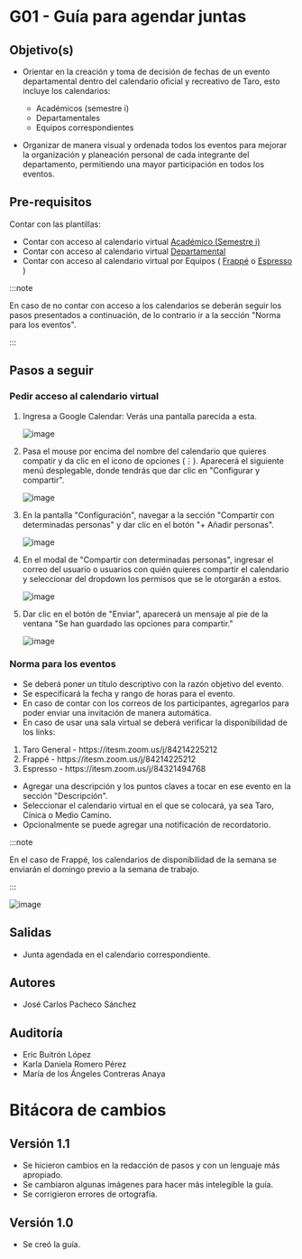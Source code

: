 # G01 - Guía para agendar juntas

## Objetivo(s)

- Orientar en la creación y toma de decisión de fechas de un evento departamental dentro del calendario oficial y recreativo de Taro, esto incluye los calendarios:
  <ul><li>Académicos (semestre i)</li><li>Departamentales</li><li>Equipos correspondientes</li></ul>

- Organizar de manera visual y ordenada todos los eventos para mejorar la organización y planeación personal de cada integrante del departamento, permitiendo una mayor participación en todos los eventos.

## Pre-requisitos

Contar con las plantillas:

- Contar con acceso al calendario virtual [Académico (Semestre i)](https://calendar.google.com/calendar/embed?src=itesm.mx_jd61cv3hbbmtuiib93un8s2lok%40group.calendar.google.com&ctz=America%2FMexico_City)
- Contar con acceso al calendario virtual [Departamental](https://calendar.google.com/calendar/embed?src=c_fprk5lfepv1dslipu1dv1let2c%40group.calendar.google.com&ctz=America%2FMexico_City)
- Contar con acceso al calendario virtual por Equipos ( [Frappé](https://calendar.google.com/calendar/embed?src=c_8s7cshndqlge2j7bbbnk6g5tbo%40group.calendar.google.com&ctz=America%2FMexico_City) o [Espresso](https://calendar.google.com/calendar/embed?src=c_i6eeag7cqgta7spmhe8iuv3p78%40group.calendar.google.com&ctz=America%2FMexico_City) )

:::note

En caso de no contar con acceso a los calendarios se deberán seguir los pasos presentados a continuación, de lo contrario ir a la sección "Norma para los eventos".

:::

## Pasos a seguir

### Pedir acceso al calendario virtual

<ol>
<li> Ingresa a Google Calendar: Verás una pantalla parecida a esta.</li>

![image](../../static/img/guias/G01/g01-img-1.png)

<li>Pasa el mouse por encima del nombre del calendario que quieres compatir y da clic en el icono de opciones (⋮). Aparecerá el siguiente menú desplegable, donde tendrás que dar clic en "Configurar y compartir".</li>

![image](../../static/img/guias/G01/g01-img-3.png)

<li>En la pantalla "Configuración", navegar a la sección "Compartir con determinadas personas" y dar clic en el botón "+ Añadir personas".</li>

![image](../../static/img/guias/G01/G01_addpeople.png)

<li>En el modal de "Compartir con determinadas personas", ingresar el correo del usuario o usuarios con quién quieres compartir el calendario y seleccionar del dropdown los permisos que se le otorgarán a estos. </li>

![image](../../static/img/guias/G01/g01-img-6.png)

<li>Dar clic en el botón de "Enviar", aparecerá un mensaje al pie de la ventana "Se han guardado las opciones para compartir."</li>

![image](../../static/img/guias/G01/G01_enviar.png)

</ol>

### Norma para los eventos

- Se deberá poner un título descriptivo con la razón objetivo del evento.
- Se especificará la fecha y rango de horas para el evento.
- En caso de contar con los correos de los participantes, agregarlos para poder enviar una invitación de manera automática.
- En caso de usar una sala virtual se deberá verificar la disponibilidad de los links:
  
<ol><li>Taro General - https://itesm.zoom.us/j/84214225212 </li><li>Frappé -  https://itesm.zoom.us/j/84214225212
  </li><li>Espresso -  https://itesm.zoom.us/j/84321494768
  </li></ol>

- Agregar una descripción y los puntos claves a tocar en ese evento en la sección "Descripción".
- Seleccionar el calendario virtual en el que se colocará, ya sea Taro, Cínica o Medio Camino.
- Opcionalmente se puede agregar una notificación de recordatorio.

:::note

En el caso de Frappé, los calendarios de disponibilidad de la semana se enviarán el domingo previo a la semana de trabajo.

:::

![image](../../static/img/guias/G01/g01-img-7.png)

## Salidas

- Junta agendada en el calendario correspondiente.

## Autores

- José Carlos Pacheco Sánchez

## Auditoría

- Eric Buitrón López
- Karla Daniela Romero Pérez
- María de los Ángeles Contreras Anaya


# Bitácora de cambios

## Versión 1.1
  - Se hicieron cambios en la redacción de pasos y con un lenguaje más apropiado.
  - Se cambiaron algunas imágenes para hacer más intelegible la guía.
  - Se corrigieron errores de ortografía.

## Versión 1.0
  - Se creó la guía.
